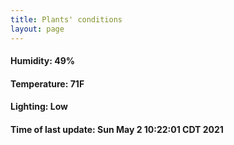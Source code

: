 ```yaml
---
title: Plants' conditions
layout: page
---
```



#### Humidity: 49%
#### Temperature: 71F
#### Lighting: Low
#### Time of last update: Sun May  2 10:22:01 CDT 2021
